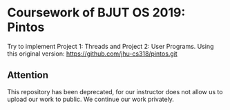 # Coursework of BJUT OS 2019: Pintos

Try to implement Project 1: Threads and Project 2: User Programs. 
Using this original version: https://github.com/jhu-cs318/pintos.git

## Attention
This repository has been deprecated, for our instructor does not allow us to upload our work to public. We continue our work privately. 

